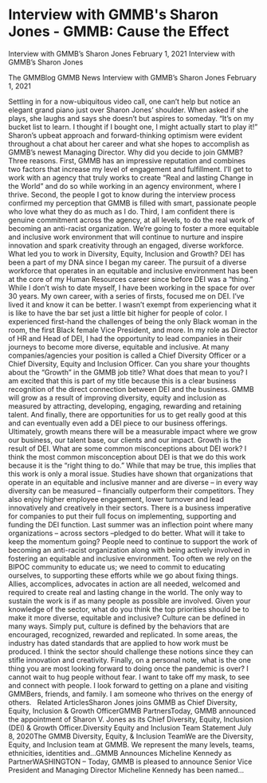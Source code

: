 # Interview with GMMB's Sharon Jones - GMMB: Cause the Effect


Interview with GMMB’s Sharon Jones
February 1, 2021
Interview with GMMB’s Sharon Jones
 
The GMMBlog
GMMB News Interview with GMMB’s Sharon Jones
February 1, 2021
 
Settling in for a now-ubiquitous video call, one can’t help but notice an elegant grand piano just over Sharon Jones’ shoulder. When asked if she plays, she laughs and says she doesn’t but aspires to someday. “It’s on my bucket list to learn. I thought if I bought one, I might actually start to play it!” Sharon’s upbeat approach and forward-thinking optimism were evident throughout a chat about her career and what she hopes to accomplish as GMMB’s newest Managing Director.
Why did you decide to join GMMB?
Three reasons. First, GMMB has an impressive reputation and combines two factors that increase my level of engagement and fulfillment. I’ll get to work with an agency that truly works to create “Real and lasting Change in the World” and do so while working in an agency environment, where I thrive. Second, the people I got to know during the interview process confirmed my perception that GMMB is filled with smart, passionate people who love what they do as much as I do. Third, I am confident there is genuine commitment across the agency, at all levels, to do the real work of becoming an anti-racist organization. We’re going to foster a more equitable and inclusive work environment that will continue to nurture and inspire innovation and spark creativity through an engaged, diverse workforce.
What led you to work in Diversity, Equity, Inclusion and Growth?
DEI has been a part of my DNA since I began my career. The pursuit of a diverse workforce that operates in an equitable and inclusive environment has been at the core of my Human Resources career since before DEI was a “thing.” While I don’t wish to date myself, I have been working in the space for over 30 years. My own career, with a series of firsts, focused me on DEI. I’ve lived it and know it can be better. I wasn’t exempt from experiencing what it is like to have the bar set just a little bit higher for people of color. I experienced first-hand the challenges of being the only Black woman in the room, the first Black female Vice President, and more. In my role as Director of HR and Head of DEI, I had the opportunity to lead companies in their journeys to become more diverse, equitable and inclusive.
At many companies/agencies your position is called a Chief Diversity Officer or a Chief Diversity, Equity and Inclusion Officer. Can you share your thoughts about the “Growth” in the GMMB job title? What does that mean to you?
I am excited that this is part of my title because this is a clear business recognition of the direct connection between DEI and the business. GMMB will grow as a result of improving diversity, equity and inclusion as measured by attracting, developing, engaging, rewarding and retaining talent. And finally, there are opportunities for us to get really good at this and can eventually even add a DEI piece to our business offerings. Ultimately, growth means there will be a measurable impact where we grow our business, our talent base, our clients and our impact. Growth is the result of DEI.
What are some common misconceptions about DEI work?
I think the most common misconception about DEI is that we do this work because it is the “right thing to do.” While that may be true, this implies that this work is only a moral issue. Studies have shown that organizations that operate in an equitable and inclusive manner and are diverse – in every way diversity can be measured – financially outperform their competitors. They also enjoy higher employee engagement, lower turnover and lead innovatively and creatively in their sectors. There is a business imperative for companies to put their full focus on implementing, supporting and funding the DEI function.
Last summer was an inflection point where many organizations – across sectors –pledged to do better. What will it take to keep the momentum going?
People need to continue to support the work of becoming an anti-racist organization along with being actively involved in fostering an equitable and inclusive environment. Too often we rely on the BIPOC community to educate us; we need to commit to educating ourselves, to supporting these efforts while we go about fixing things. Allies, accomplices, advocates in action are all needed, welcomed and required to create real and lasting change in the world. The only way to sustain the work is if as many people as possible are involved.
Given your knowledge of the sector, what do you think the top priorities should be to make it more diverse, equitable and inclusive?
Culture can be defined in many ways. Simply put, culture is defined by the behaviors that are encouraged, recognized, rewarded and replicated. In some areas, the industry has dated standards that are applied to how work must be produced. I think the sector should challenge these notions since they can stifle innovation and creativity.
Finally, on a personal note, what is the one thing you are most looking forward to doing once the pandemic is over?
I cannot wait to hug people without fear. I want to take off my mask, to see and connect with people. I look forward to getting on a plane and visiting GMMBers, friends, and family. I am someone who thrives on the energy of others.
 
Related ArticlesSharon Jones joins GMMB as Chief Diversity, Equity, Inclusion & Growth OfficerGMMB PartnersToday, GMMB announced the appointment of Sharon V. Jones as its Chief Diversity, Equity, Inclusion (DEI) & Growth Officer.Diversity Equity and Inclusion Team Statement July 8, 2020The GMMB Diversity, Equity, & Inclusion TeamWe are the Diversity, Equity, and Inclusion team at GMMB. We represent the many levels, teams, ethnicities, identities and…GMMB Announces Micheline Kennedy as PartnerWASHINGTON – Today, GMMB is pleased to announce Senior Vice President and Managing Director Micheline Kennedy has been named…
